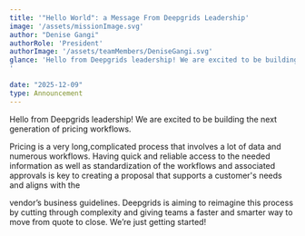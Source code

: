 ```yaml
---
title: '"Hello World": a Message From Deepgrids Leadership'
image: '/assets/missionImage.svg'
author: "Denise Gangi"
authorRole: 'President'
authorImage: '/assets/teamMembers/DeniseGangi.svg'
glance: 'Hello from Deepgrids leadership! We are excited to be building the next generation of pricing workflows.
'

date: "2025-12-09"
type: Announcement
---
```


Hello from Deepgrids leadership! We are excited to be building the next generation of pricing workflows.

Pricing is a very long,complicated process that involves a lot of data and numerous workflows.  Having quick and reliable access to the needed information as well as standardization of the workflows and associated approvals is key to creating a proposal that supports a customer's needs and aligns with the 

vendor’s business guidelines. Deepgrids is aiming to reimagine this process by cutting through complexity and giving teams a faster and smarter way to move from quote to close. We’re just getting started!


